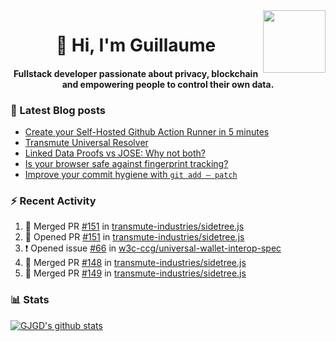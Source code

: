 <img align='right' src='https://user-images.githubusercontent.com/5713670/87202985-820dcb80-c2b6-11ea-9f56-7ec461c497c3.gif' width='100"'>

<h1 align="center">👋 Hi, I'm Guillaume</h1>
<h4 align="center">Fullstack developer passionate about privacy, blockchain and empowering people to control their own data.

### 📝 Latest Blog posts

<!-- BLOG-POST-LIST:START -->
- [Create your Self-Hosted Github Action Runner in 5 minutes](https://medium.com/@gjgd/create-your-self-hosted-github-action-runner-in-5-minutes-a9eff615edc4?source=rss-35e0d58bf235------2)
- [Transmute Universal Resolver](https://medium.com/transmute-techtalk/transmute-universal-resolver-b6c8509858f?source=rss-35e0d58bf235------2)
- [Linked Data Proofs vs JOSE: Why not both?](https://medium.com/transmute-techtalk/linked-data-proofs-vs-jose-why-not-both-1594393418cc?source=rss-35e0d58bf235------2)
- [Is your browser safe against fingerprint tracking?](https://medium.com/@gjgd/is-your-browser-safe-against-fingerprint-tracking-6126952b805b?source=rss-35e0d58bf235------2)
- [Improve your commit hygiene with `git add — patch`](https://medium.com/transmute-techtalk/improve-your-commit-hygiene-with-git-add-patch-3b7dd9c117c4?source=rss-35e0d58bf235------2)
<!-- BLOG-POST-LIST:END -->

### :zap: Recent Activity

<!--START_SECTION:activity-->
1. 🎉 Merged PR [#151](https://github.com/transmute-industries/sidetree.js/pull/151) in [transmute-industries/sidetree.js](https://github.com/transmute-industries/sidetree.js)
2. 💪 Opened PR [#151](https://github.com/transmute-industries/sidetree.js/pull/151) in [transmute-industries/sidetree.js](https://github.com/transmute-industries/sidetree.js)
3. ❗️ Opened issue [#66](https://github.com/w3c-ccg/universal-wallet-interop-spec/issues/66) in [w3c-ccg/universal-wallet-interop-spec](https://github.com/w3c-ccg/universal-wallet-interop-spec)
4. 🎉 Merged PR [#148](https://github.com/transmute-industries/sidetree.js/pull/148) in [transmute-industries/sidetree.js](https://github.com/transmute-industries/sidetree.js)
5. 🎉 Merged PR [#149](https://github.com/transmute-industries/sidetree.js/pull/149) in [transmute-industries/sidetree.js](https://github.com/transmute-industries/sidetree.js)
<!--END_SECTION:activity-->

### 📊 Stats

[![GJGD's github stats](https://github-readme-stats.vercel.app/api?username=gjgd&count_private=true&show_icons=true&custom_title=My%20Github%20Stats)](https://github.com/anuraghazra/github-readme-stats)
